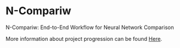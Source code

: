 # N-Compariw
N-Compariw: End-to-End Workflow for Neural Network Comparison

More information about project progression can be found [Here](https://docs.google.com/spreadsheets/d/1Qf0IljNa9b9e5UztE5XY_A-fUvZ-qvEySfr9vwZChFM/edit?usp=sharing).
